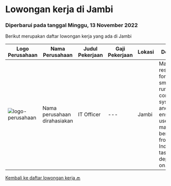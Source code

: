 
  # Lowongan kerja di Jambi

  ### Diperbarui pada tanggal Minggu, 13 November 2022

  Berikut merupakan daftar lowongan kerja yang ada di Jambi

  |Logo Perusahaan | Nama Perusahaan | Judul Pekerjaan | Gaji Pekerjaan | Lokasi | Deskripsi | Tanggal diunggah | Pranala |
  | -------------- | --------------- | --------------- | --------- | --------- | -------------- | ------- | ----------- |
  |![logo-perusahaan](https://i.ibb.co/sqvTCh9/112815900-stock-vector-no-image-available-icon-flat-vector.webp)|Nama perusahaan dirahasiakan|IT Officer|---|Jambi|Mainly responsible for the smooth running of computer systems and ensuring users get maximum benefits from them. Individual tasks vary depending on...|Selasa, 08 November 2022|https://www.jobstreet.co.id/id/job/it-officer-4098792?token=0~5225ff90-c6ed-492e-a2fd-05e6f3e39e8c&sectionRank=1&jobId=jobstreet-id-job-4098792|


  [Kembali ke daftar lowongan kerja 🔙](../README.md#daftar-lowongan-kerja)
  